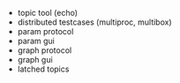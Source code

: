  - topic tool (echo)
 - distributed testcases (multiproc, multibox)
 - param protocol
 - param gui
 - graph protocol
 - graph gui
 - latched topics
